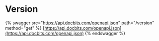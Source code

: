 # Version

{% swagger src="https://api.docbits.com/openapi.json" path="/version" method="get" %}
[https://api.docbits.com/openapi.json](https://api.docbits.com/openapi.json)
{% endswagger %}
